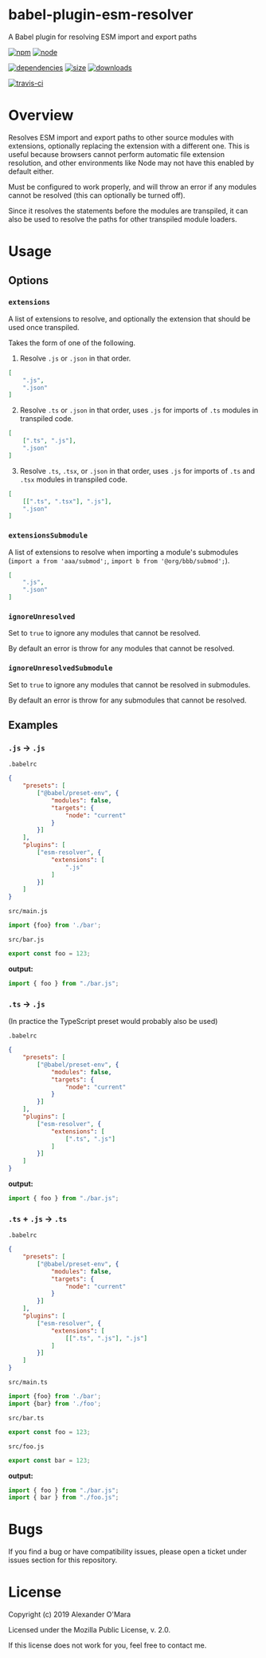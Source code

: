 # babel-plugin-esm-resolver

A Babel plugin for resolving ESM import and export paths

[![npm](https://img.shields.io/npm/v/babel-plugin-esm-resolver.svg)](https://npmjs.com/package/babel-plugin-esm-resolver)
[![node](https://img.shields.io/node/v/babel-plugin-esm-resolver.svg)](https://nodejs.org)

[![dependencies](https://david-dm.org/AlexanderOMara/babel-plugin-esm-resolver.svg)](https://david-dm.org/AlexanderOMara/babel-plugin-esm-resolver)
[![size](https://packagephobia.now.sh/badge?p=babel-plugin-esm-resolver)](https://packagephobia.now.sh/result?p=babel-plugin-esm-resolver)
[![downloads](https://img.shields.io/npm/dm/babel-plugin-esm-resolver.svg)](https://npmcharts.com/compare/babel-plugin-esm-resolver?minimal=true)

[![travis-ci](https://travis-ci.org/AlexanderOMara/babel-plugin-esm-resolver.svg?branch=master)](https://travis-ci.org/AlexanderOMara/babel-plugin-esm-resolver)


# Overview

Resolves ESM import and export paths to other source modules with extensions, optionally replacing the extension with a different one. This is useful because browsers cannot perform automatic file extension resolution, and other environments like Node may not have this enabled by default either.

Must be configured to work properly, and will throw an error if any modules cannot be resolved (this can optionally be turned off).

Since it resolves the statements before the modules are transpiled, it can also be used to resolve the paths for other transpiled module loaders.


# Usage

## Options

### `extensions`

A list of extensions to resolve, and optionally the extension that should be used once transpiled.

Takes the form of one of the following.

1.  Resolve `.js` or `.json` in that order.

```json
[
	".js",
	".json"
]
```

2.  Resolve `.ts` or `.json` in that order, uses `.js` for imports of `.ts` modules in transpiled code.

```json
[
	[".ts", ".js"],
	".json"
]
```

3.  Resolve `.ts`, `.tsx`, or `.json` in that order, uses `.js` for imports of `.ts` and `.tsx` modules in transpiled code.

```json
[
	[[".ts", ".tsx"], ".js"],
	".json"
]
```

### `extensionsSubmodule`

A list of extensions to resolve when importing a module's submodules (`import a from 'aaa/submod';`, `import b from '@org/bbb/submod';`).

```json
[
	".js",
	".json"
]
```

### `ignoreUnresolved`

Set to `true` to ignore any modules that cannot be resolved.

By default an error is throw for any modules that cannot be resolved.

### `ignoreUnresolvedSubmodule`

Set to `true` to ignore any modules that cannot be resolved in submodules.

By default an error is throw for any submodules that cannot be resolved.


## Examples

### `.js` -> `.js`

`.babelrc`

```json
{
	"presets": [
		["@babel/preset-env", {
			"modules": false,
			"targets": {
				"node": "current"
			}
		}]
	],
	"plugins": [
		["esm-resolver", {
			"extensions": [
				".js"
			]
		}]
	]
}
```

`src/main.js`

```js
import {foo} from './bar';
```

`src/bar.js`

```js
export const foo = 123;
```

**output:**

```js
import { foo } from "./bar.js";
```


### `.ts` -> `.js`

(In practice the TypeScript preset would probably also be used)

`.babelrc`

```json
{
	"presets": [
		["@babel/preset-env", {
			"modules": false,
			"targets": {
				"node": "current"
			}
		}]
	],
	"plugins": [
		["esm-resolver", {
			"extensions": [
				[".ts", ".js"]
			]
		}]
	]
}
```

**output:**

```js
import { foo } from "./bar.js";
```


### `.ts` + `.js` -> `.ts`

`.babelrc`

```json
{
	"presets": [
		["@babel/preset-env", {
			"modules": false,
			"targets": {
				"node": "current"
			}
		}]
	],
	"plugins": [
		["esm-resolver", {
			"extensions": [
				[[".ts", ".js"], ".js"]
			]
		}]
	]
}
```

`src/main.ts`

```js
import {foo} from './bar';
import {bar} from './foo';
```

`src/bar.ts`

```js
export const foo = 123;
```

`src/foo.js`

```js
export const bar = 123;
```

**output:**

```js
import { foo } from "./bar.js";
import { bar } from "./foo.js";
```


# Bugs

If you find a bug or have compatibility issues, please open a ticket under issues section for this repository.


# License

Copyright (c) 2019 Alexander O'Mara

Licensed under the Mozilla Public License, v. 2.0.

If this license does not work for you, feel free to contact me.
